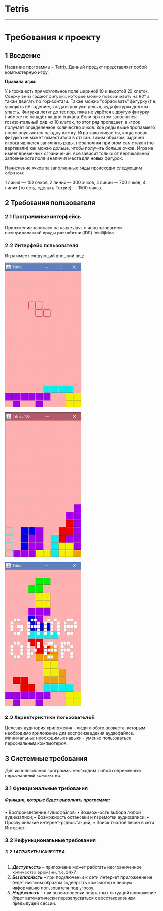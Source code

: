 # Tetris
***

# **Требования к проекту**
## **1 Введение**
Название программы – Tetris. 
Данный продукт представляет собой компьютерную игру.

**Правила игры:**

У игрока есть прямоугольное поле шириной 10 и высотой 20 клеток. Сверху вниз падают фигурки, которые можно поворачивать на  90° а также двигать по горизонтали. 
Также можно "сбрасывать" фигурку (т.е. ускорять её падение), когда игрок уже решил, куда фигурка должна упасть. Фигурка летит до тех пор, пока не упрётся в
другую фигурку либо же не попадёт на дно стакана. Если при этом заполнился гозизонтальный ряд из 10 клеток, то этот ряд пропадает, а игрок получает определённое 
количество очков. Все ряды выше пропавшего после опускаются на одну клетку. Игра заканчивается, когда новая фигурка не может поместиться в стакан. 
Таким образом, задачей игрока является заполнять ряды, не заполняя при этом сам стакан (по вертикали) как можно дольше, чтобы получить больше очков. 
Игра не имеет временных ограничений, всё зависит только от вертикальной заполнености поля и наличия места для новых фигурок. 

Начисление очков за заполненные ряды происходит следующим образом: 

1 линия — 100 очков, 2 линии — 300 очков, 3 линии — 700 очков, 4 линии (то есть, сделать Тетрис) — 1500 очков.

## **2 Требования пользователя**
### **2.1 Программные интерфейсы**
Приложение написано на языке Java с использованием интегрированной среды разработки (IDE) IntellijIdea.

### **2.2 Интерфейс пользователя**
Игра имеет следующий внешний вид:

![alt-текст](https://github.com/OlgaBondareva/Tetris/blob/master/Documentation/tetris.jpg "Внешний вид игры")

![alt-текст](https://github.com/OlgaBondareva/Tetris/blob/master/Documentation/tetris1.jpg "Внешний вид игры")

![alt-текст](https://github.com/OlgaBondareva/Tetris/blob/master/Documentation/gameOver.jpg "Game Over")

### **2.3 Характеристики пользователей**
Целевая аудитория приложения - люди любого возраста, которым необходимо приложение для воспроизведения аудиофайлов.
Минимальные необходимые навыки - умение пользоваться персональным компьютером.

## **3 Системные требования**
Для использования программы необходим любой современный персональный компьютер. 

### **3.1 Функциональные требования**

##### Функции, которые будет выполнять программа:
  
• Воспроизведение аудиофайлов;
• Возможность выбора любой аудиозаписи;
• Возможность остановки и перемотки аудиозаписи;
• Прослушивание интернет-радиостанций;
• Поиск текстов песен в сети Интернет.

### **3.2 Нефункциональные требования**
###### **3.2.1 АТРИБУТЫ КАЧЕСТВА**
1. **_Доступность_** – приложение может работать неограниченное количество времени, т.е. 24x7.
2. **_Безопасность_** – при подключении к сети Интернет приложение не будет никаким образом подвергать компьютер и личную информацию пользователя под угрозу. 
3. **_Надёжность_** – при возникновении нештатных ситуаций приложение будет автоматически перезапускаться с восстановлением предыдущей сессии. 
